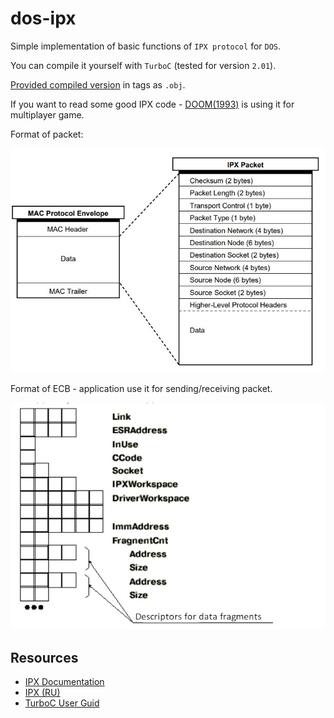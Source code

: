 # dos-ipx

Simple implementation of basic functions of `IPX protocol` for `DOS`.

You can compile it yourself with `TurboC` (tested for version `2.01`).

[Provided compiled version](https://github.com/DanArmor/dos-ipx/releases/tag/v1.0.0) in tags as `.obj`.

If you want to read some good IPX code - [DOOM(1993)](https://github.com/id-Software/DOOM/tree/master/ipx) is using it for multiplayer game.

Format of packet:

![ipx_header](readme/ipx_header.jpg)

Format of ECB - application use it for sending/receiving packet.

![ipx_ecb](readme/ipx_ecb.jpg)

## Resources

* [IPX Documentation](https://www.novell.com/documentation/nw6p/pdfdoc/ipx_enu/ipx_enu.pdf)
* [IPX (RU)](https://frolov-lib.ru/books/bsp.old/v08/ch2.htm)
* [TurboC User Guid](http://bitsavers.informatik.uni-stuttgart.de/pdf/borland/turbo_c/Turbo_C_Users_Guide_1987.pdf)
